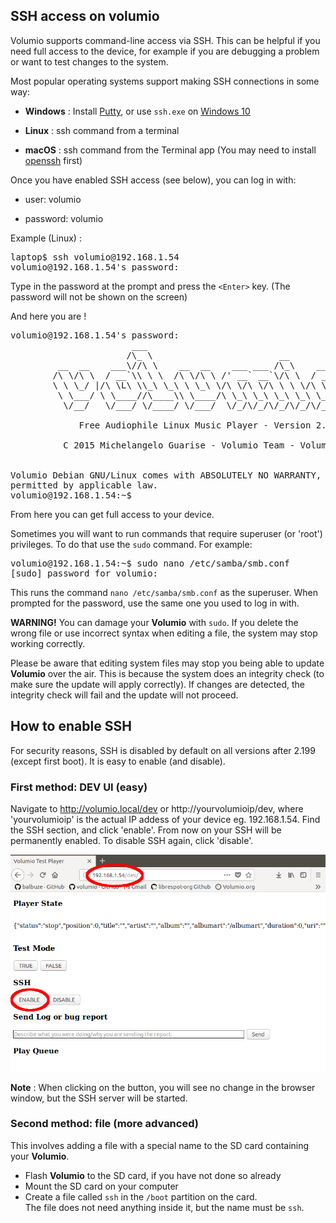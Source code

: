 ## SSH access on volumio

Volumio supports command-line access via SSH. This can be helpful if you need
full access to the device, for example if you are debugging a problem or
want to test changes to the system.

Most popular operating systems support making SSH connections in some way:

 * __Windows__ : Install [Putty](https://putty.org/), or use `ssh.exe` on [Windows 10](https://adamtheautomator.com/powershell-ssh/)

 * __Linux__ : ssh command from a terminal

 * __macOS__ : ssh command from the Terminal app
 (You may need to install [openssh](https://www.macupdate.com/app/mac/5675/openssh#) first)

Once you have enabled SSH access (see below), you can log in with:

* user: volumio

* password: volumio

Example (Linux) :
<pre>
laptop$ ssh volumio@192.168.1.54
volumio@192.168.1.54's password:
</pre>
Type in the password at the prompt and press the `<Enter>` key.
(The password will not be shown on the screen)

And here you are !

<pre>
volumio@192.168.1.54's password:
                       ___
                      /\_ \                        __
         __  __    ___\//\ \    __  __    ___ ___ /\_\    ___
        /\ \/\ \  / __`\\ \ \  /\ \/\ \ /' __` __`\/\ \  / __`\
        \ \ \_/ |/\ \L\ \\_\ \_\ \ \_\ \/\ \/\ \/\ \ \ \/\ \L\ \
         \ \___/ \ \____//\____\\ \____/\ \_\ \_\ \_\ \_\ \____/
          \/__/   \/___/ \/____/ \/___/  \/_/\/_/\/_/\/_/\/___/

             Free Audiophile Linux Music Player - Version 2.0

          C 2015 Michelangelo Guarise - Volumio Team - Volumio.org


Volumio Debian GNU/Linux comes with ABSOLUTELY NO WARRANTY, to the extent
permitted by applicable law.
volumio@192.168.1.54:~$
</pre>

From here you can get full access to your device.

Sometimes you will want to run commands that require superuser (or 'root')
privileges. To do that use the `sudo` command. For example:

<pre>
volumio@192.168.1.54:~$ sudo nano /etc/samba/smb.conf
[sudo] password for volumio:
</pre>

This runs the command `nano /etc/samba/smb.conf` as the superuser.
When prompted for the password, use the same one you used to log in with.

__WARNING!__  You can damage your __Volumio__ with `sudo`. If you delete
the wrong file or use incorrect syntax when editing a file, the system may
stop working correctly.

Please be aware that editing system files may stop you being able to update
__Volumio__ over the air. This is because the system does an integrity check
(to make sure the update will apply correctly). If changes are detected, the
integrity check will fail and the update will not proceed.

## How to enable SSH

For security reasons, SSH is disabled by default on all versions after 2.199 (except first boot). It is easy to enable (and disable).

### First method: DEV UI (easy)

Navigate to http://volumio.local/dev or http://yourvolumioip/dev, where 'yourvolumioip' is the actual IP addess of your device eg. 192.168.1.54.
Find the SSH section, and click 'enable'. From now on your SSH will be permanently enabled. To disable SSH again, click 'disable'.

<img src="./img/ssh_enable.png">


__Note__ : When clicking on the button, you will see no change in the browser window, but the SSH server will be started.


### Second method: file (more advanced)

This involves adding a file with a special name to the SD card containing your __Volumio__.

 * Flash __Volumio__ to the SD card, if you have not done so already
 * Mount the SD card on your computer
 * Create a file called `ssh` in the `/boot` partition on the card.<br>
 The file does not need anything inside it, but the name must be `ssh`.

